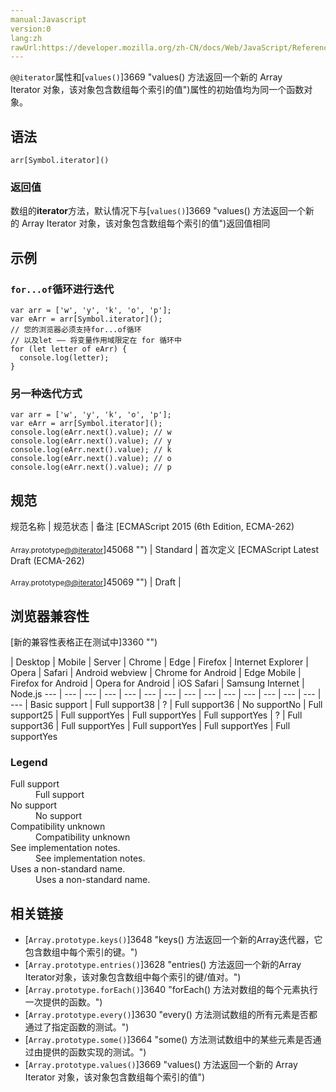 ```yaml
---
manual:Javascript
version:0
lang:zh
rawUrl:https://developer.mozilla.org/zh-CN/docs/Web/JavaScript/Reference/Global_Objects/Array/@@iterator
---
```






`@@iterator`属性和[`values()`]3669 "values() 方法返回一个新的 Array Iterator 对象，该对象包含数组每个索引的值")属性的初始值均为同一个函数对象。


## 语法<a name="语法"></a>

```
arr[Symbol.iterator]()
```

### 返回值<a name="返回值"></a>


数组的**iterator**方法，默认情况下与[`values()`]3669 "values() 方法返回一个新的 Array Iterator 对象，该对象包含数组每个索引的值")返回值相同


## 示例<a name="示例"></a>

### `for...of`循环进行迭代<a name="使用_for...of_循环进行迭代"></a>

```
var arr = ['w', 'y', 'k', 'o', 'p'];
var eArr = arr[Symbol.iterator]();
// 您的浏览器必须支持for...of循环
// 以及let —— 将变量作用域限定在 for 循环中
for (let letter of eArr) {
  console.log(letter);
}
```

### 另一种迭代方式<a name="另一种迭代方式"></a>

```
var arr = ['w', 'y', 'k', 'o', 'p'];
var eArr = arr[Symbol.iterator]();
console.log(eArr.next().value); // w
console.log(eArr.next().value); // y
console.log(eArr.next().value); // k
console.log(eArr.next().value); // o
console.log(eArr.next().value); // p
```

## 规范<a name="规范"></a>

规范名称 | 规范状态 | 备注 
[ECMAScript 2015 (6th Edition, ECMA-262)<br></br><small>Array.prototype[@@iterator]()</small>]45068 "") | Standard | 首次定义 
[ECMAScript Latest Draft (ECMA-262)<br></br><small>Array.prototype[@@iterator]()</small>]45069 "") | Draft |  


## 浏览器兼容性<a name="浏览器兼容性"></a>
[新的兼容性表格正在测试中<i></i>]3360 "")

 | <abbr>Desktop<i></i></abbr> | <abbr>Mobile<i></i></abbr> | <abbr>Server<i></i></abbr> 
 | <abbr>Chrome<i></i></abbr> | <abbr>Edge<i></i></abbr> | <abbr>Firefox<i></i></abbr> | <abbr>Internet Explorer<i></i></abbr> | <abbr>Opera<i></i></abbr> | <abbr>Safari<i></i></abbr> | <abbr>Android webview<i></i></abbr> | <abbr>Chrome for Android<i></i></abbr> | <abbr>Edge Mobile<i></i></abbr> | <abbr>Firefox for Android<i></i></abbr> | <abbr>Opera for Android<i></i></abbr> | <abbr>iOS Safari<i></i></abbr> | <abbr>Samsung Internet<i></i></abbr> | <abbr>Node.js<i></i></abbr> 
 ---  |  ---  |  ---  |  ---  |  ---  |  ---  |  ---  |  ---  |  ---  |  ---  |  ---  |  ---  |  ---  |  ---  |  ---  | 
Basic support | <abbr>Full support</abbr>38 | <abbr>?</abbr> | <abbr>Full support</abbr>36 | <abbr>No support</abbr>No | <abbr>Full support</abbr>25 | <abbr>Full support</abbr>Yes | <abbr>Full support</abbr>Yes | <abbr>Full support</abbr>Yes | <abbr>?</abbr> | <abbr>Full support</abbr>36 | <abbr>Full support</abbr>Yes | <abbr>Full support</abbr>Yes | <abbr>Full support</abbr>Yes | <abbr>Full support</abbr>Yes 


### Legend<a name="Legend"></a>
<dl><dt id=''><abbr>Full support</abbr></dt><dd>Full support</dd><dt id=''><abbr>No support</abbr></dt><dd>No support</dd><dt id=''><abbr>Compatibility unknown</abbr></dt><dd>Compatibility unknown</dd><dt id=''><abbr>See implementation notes.<i></i></abbr></dt><dd>See implementation notes.</dd><dt id=''><abbr>Uses a non-standard name.<i></i></abbr></dt><dd>Uses a non-standard name.</dd></dl>


## 相关链接<a name="相关链接"></a>

* [`Array.prototype.keys()`]3648 "keys() 方法返回一个新的Array迭代器，它包含数组中每个索引的键。")
* [`Array.prototype.entries()`]3628 "entries() 方法返回一个新的Array Iterator对象，该对象包含数组中每个索引的键/值对。")
* [`Array.prototype.forEach()`]3640 "forEach() 方法对数组的每个元素执行一次提供的函数。")
* [`Array.prototype.every()`]3630 "every() 方法测试数组的所有元素是否都通过了指定函数的测试。")
* [`Array.prototype.some()`]3664 "some() 方法测试数组中的某些元素是否通过由提供的函数实现的测试。")
* [`Array.prototype.values()`]3669 "values() 方法返回一个新的 Array Iterator 对象，该对象包含数组每个索引的值")



